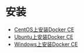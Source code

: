 # 安装

* [CentOS上安装Docker CE](chapter0/01/010.md)
* [Ubuntu上安装Docker CE](chapter0/01/011.md)
* [Windows上安装Docker CE](chapter0/01/012.md)
